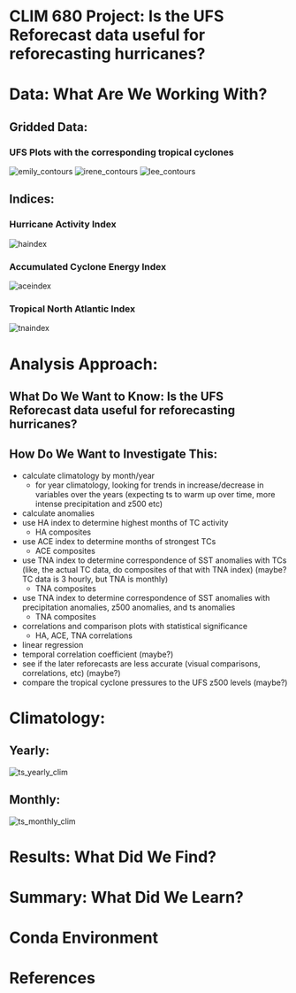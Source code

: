 # CLIM 680 Project: Is the UFS Reforecast data useful for reforecasting hurricanes?



# Data: What Are We Working With?

## Gridded Data:
### UFS Plots with the corresponding tropical cyclones
![emily_contours](https://user-images.githubusercontent.com/114028135/204725380-9529aa34-eebf-480f-8141-880513438416.png)
![irene_contours](https://user-images.githubusercontent.com/114028135/204725436-8b3fd0e1-8d85-4185-adfd-bd6bcad5b04e.png)
![lee_contours](https://user-images.githubusercontent.com/114028135/204725441-65c1ac11-8621-4335-9f2f-6abf662c010d.png)

## Indices:
### Hurricane Activity Index
![haindex](https://user-images.githubusercontent.com/114028135/204729604-3605aa33-07fd-48a1-ba20-5364f88e8c75.png)

### Accumulated Cyclone Energy Index
![aceindex](https://user-images.githubusercontent.com/114028135/204729725-6632743c-ef81-4870-ada5-bf0d35b8018e.png)

### Tropical North Atlantic Index
![tnaindex](https://user-images.githubusercontent.com/114028135/204729760-f11dcccf-7e06-4f88-a491-77006e4f0c1f.png)




# Analysis Approach: 
## What Do We Want to Know: Is the UFS Reforecast data useful for reforecasting hurricanes?
## How Do We Want to Investigate This:
* calculate climatology by month/year 
    * for year climatology, looking for trends in increase/decrease in variables over the years   (expecting ts to warm up over time, more intense precipitation and z500 etc)
* calculate anomalies
* use HA index to determine highest months of TC activity
    * HA composites
* use ACE index to determine months of strongest TCs
    * ACE composites    
* use TNA index to determine correspondence of SST anomalies with TCs (like, the actual TC data, do composites of that with TNA index) (maybe? TC data is 3 hourly, but TNA is monthly)
    * TNA composites
* use TNA index to determine correspondence of SST anomalies with precipitation anomalies, z500 anomalies, and ts anomalies
    * TNA composites
* correlations and comparison plots with statistical significance
    * HA, ACE, TNA correlations
* linear regression
* temporal correlation coefficient (maybe?)
* see if the later reforecasts are less accurate (visual comparisons, correlations, etc) (maybe?)
* compare the tropical cyclone pressures to the UFS z500 levels (maybe?)

# Climatology:
## Yearly:
![ts_yearly_clim](https://user-images.githubusercontent.com/114028135/204731700-4dc3bc30-eb5a-4c37-a5e6-648fbe26c950.png)
## Monthly:
![ts_monthly_clim](https://user-images.githubusercontent.com/114028135/204732370-37e2a6ea-aaa1-49d3-974a-32958ef591d4.png)


# Results: What Did We Find?

# Summary: What Did We Learn?

# Conda Environment

# References
